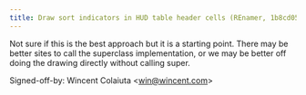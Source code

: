 ```yaml
---
title: Draw sort indicators in HUD table header cells (REnamer, 1b8cd05)
---
```


Not sure if this is the best approach but it is a starting point. There may be better sites to call the superclass implementation, or we may be better off doing the drawing directly without calling super.

Signed-off-by: Wincent Colaiuta &lt;win@wincent.com&gt;
